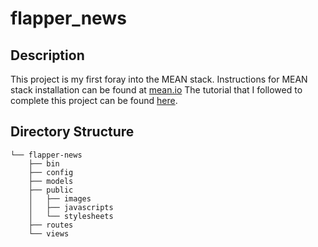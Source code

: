 # flapper_news

## Description
This project is my first foray into the MEAN stack. Instructions for MEAN stack installation can be found at [mean.io](http://mean.io/) The tutorial that I followed to complete this project can be found [here](https://thinkster.io/mean-stack-tutorial/).

## Directory Structure
```
└── flapper-news
    ├── bin
    ├── config
    ├── models
    ├── public
    │   ├── images
    │   ├── javascripts
    │   └── stylesheets
    ├── routes
    └── views
```
